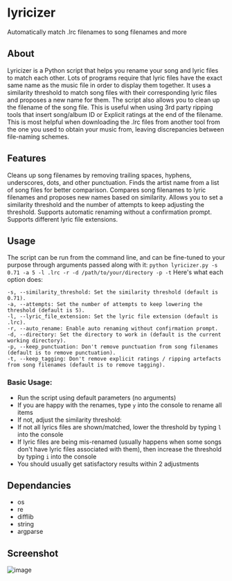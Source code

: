 # lyricizer
Automatically match .lrc filenames to song filenames and more

## About
Lyricizer is a Python script that helps you rename your song and lyric files to match each other. Lots of programs require that lyric files have the exact same name as the music file in order to display them together. It uses a similarity threshold to match song files with their corresponding lyric files and proposes a new name for them. The script also allows you to clean up the filename of the song file. This is useful when using 3rd party ripping tools that insert song/album ID or Explicit ratings at the end of the filename. This is most helpful when downloading the .lrc files from another tool from the one you used to obtain your music from, leaving discrepancies between file-naming schemes.

## Features
Cleans up song filenames by removing trailing spaces, hyphens, underscores, dots, and other punctuation.
Finds the artist name from a list of song files for better comparison.
Compares song filenames to lyric filenames and proposes new names based on similarity.
Allows you to set a similarity threshold and the number of attempts to keep adjusting the threshold.
Supports automatic renaming without a confirmation prompt.
Supports different lyric file extensions.

## Usage
The script can be run from the command line, and can be fine-tuned to your purpose through arguments passed along with it:
`python lyricizer.py -s 0.71 -a 5 -l .lrc -r -d /path/to/your/directory -p -t`
Here's what each option does:
```
-s, --similarity_threshold: Set the similarity threshold (default is 0.71).
-a, --attempts: Set the number of attempts to keep lowering the threshold (default is 5).
-l, --lyric_file_extension: Set the lyric file extension (default is .lrc).
-r, --auto_rename: Enable auto renaming without confirmation prompt.
-d, --directory: Set the directory to work in (default is the current working directory).
-p, --keep_punctuation: Don't remove punctuation from song filenames (default is to remove punctuation).
-t, --keep_tagging: Don't remove explicit ratings / ripping artefacts from song filenames (default is to remove tagging).
```
### Basic Usage:
- Run the script using default parameters (no arguments)
- If you are happy with the renames, type `y` into the console to rename all items
- If not, adjust the similarity threshold:
- If not all lyrics files are shown/matched, lower the threshold by typing `l` into the console
- If lyric files are being mis-renamed (usually happens when some songs don't have lyric files associated with them), then increase the threshold by typing `i` into the console
- You should usually get satisfactory results within 2 adjustments

## Dependancies
- os
- re
- difflib
- string
- argparse

## Screenshot
![image](https://github.com/CyberPixel44/lyricizer/assets/37630423/b00ef162-e121-4723-afd0-abdb53af4df4)
